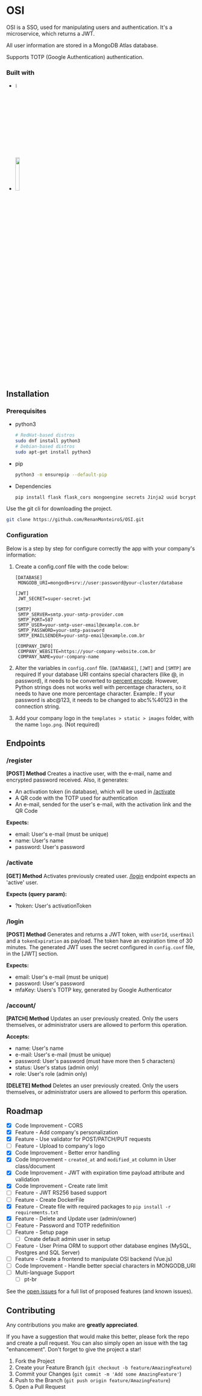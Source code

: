 # OSI

OSI is a SSO, used for manipulating users and authentication. 
It's a microservice, which returns a JWT.

All user information are stored in a MongoDB Atlas database.

Supports TOTP (Google Authentication) authentication.

### Built with
* <img src="https://s3.dualstack.us-east-2.amazonaws.com/pythondotorg-assets/media/community/logos/python-logo-only.png" width="5%">
* <img src="https://flask.palletsprojects.com/en/stable/_images/flask-horizontal.png" width="15%">

## Installation

### Prerequisites 
* python3
  ```bash
  # RedHat-based distros
  sudo dnf install python3
  # Debian-based distros
  sudo apt-get install python3
  ```

* pip
  ```bash
  python3 -m ensurepip --default-pip
  ```

* Dependencies
  ```bash
  pip install flask flask_cors mongoengine secrets Jinja2 uuid bcrypt smtplib pyjwt pyotp qrcode
  ```

Use the git cli for downloading the project.

```bash
git clone https://github.com/RenanMonteiroS/OSI.git
```

### Configuration
Below is a step by step for configure correctly the app with your company's information:

1. Create a config.conf file with the code below:
   ```
   [DATABASE]
    MONGODB_URI=mongodb+srv://user:password@your-cluster/database

   [JWT]
    JWT_SECRET=super-secret-jwt

   [SMTP]
    SMTP_SERVER=smtp.your-smtp-provider.com
    SMTP_PORT=587
    SMTP_USER=your-smtp-user-email@example.com.br
    SMTP_PASSWORD=your-smtp-password
    SMTP_EMAILSENDER=your-smtp-email@example.com.br

   [COMPANY_INFO]
    COMPANY_WEBSITE=https://your-company-website.com.br
    COMPANY_NAME=your-company-name
   ```

2. Alter the variables in `config.conf` file. 
   `[DATABASE]`, `[JWT]` and `[SMTP]` are required
   If your database URI contains special characters (like @, in password), it needs to be converted to [percent encode](https://developer.mozilla.org/en-US/docs/Glossary/Percent-encoding).
   However, Python strings does not works well with percentage characters, so it needs to have one more percentage character. 
   Example.: If your password is abc@123, it needs to be changed to abc%%40123 in the connection string.

3. Add your company logo in the `templates > static > images` folder, with the name `logo.png`. (Not required)

## Endpoints

### /register

**[POST] Method**
Creates a inactive user, with the e-mail, name and encrypted password received.
Also, it generates:
* An activation token (in database), which will be used in [/activate](#activate)
* A QR code with the TOTP used for authentication
* An e-mail, sended for the user's e-mail, with the activation link and the QR Code

**Expects:**
* email: User's e-mail (must be unique)
* name: User's name
* password: User's password

### /activate

**[GET] Method**
Activates previously created user.
[/login](#login) endpoint expects an 'active' user.

**Expects (query param):**
* ?token: User's activationToken

### /login

**[POST] Method**
Generates and returns a JWT token, with `userId`, `userEmail` and a `tokenExpiration` as payload.
The token have an expiration time of 30 minutes.
The generated JWT uses the secret configured in `config.conf` file, in the [JWT] section. 

**Expects:**
* email: User's e-mail (must be unique)
* password: User's password
* mfaKey: Users's TOTP key, generated by Google Authenticator

### /account/<userId>

**[PATCH] Method**
Updates an user previously created.
Only the users themselves, or administrator users are allowed to perform this operation.

**Accepts:**
* name: User's name
* e-mail: User's e-mail (must be unique)
* password: User's password (must have more then 5 characters)
* status: User's status (admin only)
* role: User's role (admin only)

**[DELETE] Method**
Deletes an user previously created.
Only the users themselves, or administrator users are allowed to perform this operation.

## Roadmap

- [x] Code Improvement - CORS
- [x] Feature - Add company's personalization
- [x] Feature - Use validator for POST/PATCH/PUT requests
- [ ] Feature - Upload to company's logo
- [x] Code Improvement - Better error handling
- [x] Code Improvement - `created_at` and `modified_at` column in User class/document 
- [x] Code Improvement - JWT with expiration time payload attribute and validation
- [x] Code Improvement - Create rate limit
- [ ] Feature - JWT RS256 based support 
- [ ] Feature - Create DockerFile
- [X] Feature - Create file with required packages to `pip install -r requirements.txt`
- [X] Feature - Delete and Update user (admin/owner)
- [ ] Feature - Password and TOTP redefinition
- [ ] Feature - Setup page
    - [ ] Create default admin user in setup
- [ ] Feature - User Prima ORM to support other database engines (MySQL, Postgres and SQL Server)
- [ ] Feature - Create a frontend to manipulate OSI backend (Vue.js)
- [ ] Code Improvement - Handle better special characters in MONGODB_URI
- [ ] Multi-language Support
    - [ ] pt-br

See the [open issues](https://github.com/RenanMonteiroS/OSI/issues) for a full list of proposed features (and known issues).

## Contributing

Any contributions you make are **greatly appreciated**.

If you have a suggestion that would make this better, please fork the repo and create a pull request. You can also simply open an issue with the tag "enhancement".
Don't forget to give the project a star!

1. Fork the Project
2. Create your Feature Branch (`git checkout -b feature/AmazingFeature`)
3. Commit your Changes (`git commit -m 'Add some AmazingFeature'`)
4. Push to the Branch (`git push origin feature/AmazingFeature`)
5. Open a Pull Request